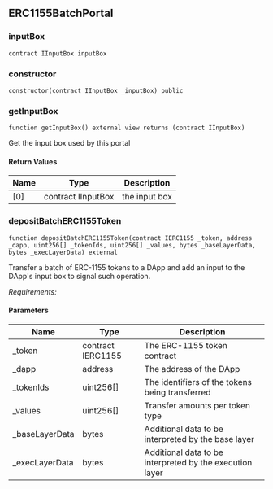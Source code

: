 ## ERC1155BatchPortal

### inputBox

```solidity
contract IInputBox inputBox
```

### constructor

```solidity
constructor(contract IInputBox _inputBox) public
```

### getInputBox

```solidity
function getInputBox() external view returns (contract IInputBox)
```

Get the input box used by this portal

#### Return Values

| Name | Type | Description |
| ---- | ---- | ----------- |
| [0] | contract IInputBox | the input box |

### depositBatchERC1155Token

```solidity
function depositBatchERC1155Token(contract IERC1155 _token, address _dapp, uint256[] _tokenIds, uint256[] _values, bytes _baseLayerData, bytes _execLayerData) external
```

Transfer a batch of ERC-1155 tokens to a DApp and add an input to
        the DApp's input box to signal such operation.

_Requirements:_

#### Parameters

| Name | Type | Description |
| ---- | ---- | ----------- |
| _token | contract IERC1155 | The ERC-1155 token contract |
| _dapp | address | The address of the DApp |
| _tokenIds | uint256[] | The identifiers of the tokens being transferred |
| _values | uint256[] | Transfer amounts per token type |
| _baseLayerData | bytes | Additional data to be interpreted by the base layer |
| _execLayerData | bytes | Additional data to be interpreted by the execution layer |

